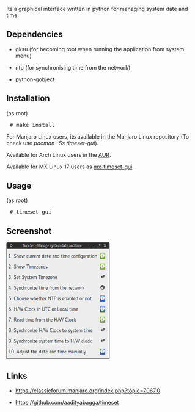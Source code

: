 Its a graphical interface written in python for managing system date and time.

## Dependencies

* gksu (for becoming root when running the application from system menu)

* ntp (for synchronising time from the network)

* python-gobject

## Installation

(as root)

<pre>
 # make install
</pre>

For Manjaro Linux users, its available in the Manjaro Linux repository (To check use <i>pacman -Ss timeset-gui</i>).

Available for Arch Linux users in the [AUR](https://aur.archlinux.org/packages/timeset-gui/).

Available for MX Linux 17 users as [mx-timeset-gui](https://github.com/MX-Linux/mx-timeset).

## Usage

(as root)

<pre>
 # timeset-gui
</pre>

## Screenshot

<a href="assets/timeset-gui-2.png" target="_blank"><img src="assets/timeset-gui-2.png" border="0" alt="photo timeset-gui-2.png" width=270 height=305/></a>

## Links

* https://classicforum.manjaro.org/index.php?topic=7067.0

* https://github.com/aadityabagga/timeset
